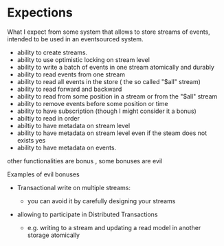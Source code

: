 # Expections 


What I expect from some system that allows to store streams of events,  
intended to be used in an eventsourced system.

- ability to create streams.
- ability to use optimistic locking on stream level
- ability to write a batch of events in one stream atomically and durably
- ability to read events from one stream 
- ability to read all events in the store ( the so called "$all" stream)
- ability to read forward and backward
- ability to read from some position in a stream or from the "$all" stream
- ability to remove events before some position or  time
- ability to have subscription (though I might consider it a bonus)
- abiltiy to read in order
- abiltiy to have metadata on stream level   
- ability to have metadata on stream level even if the steam does not exists yes  
- ability to have metadata on events.  

other functionalities are bonus , some bonuses are evil


Examples of evil bonuses  
- Transactional write on multiple streams:
  - you can avoid it by carefully designing your streams
  
- allowing to participate in Distributed Transactions
  - e.g. writing to a stream and updating a read model in another storage atomically
  
